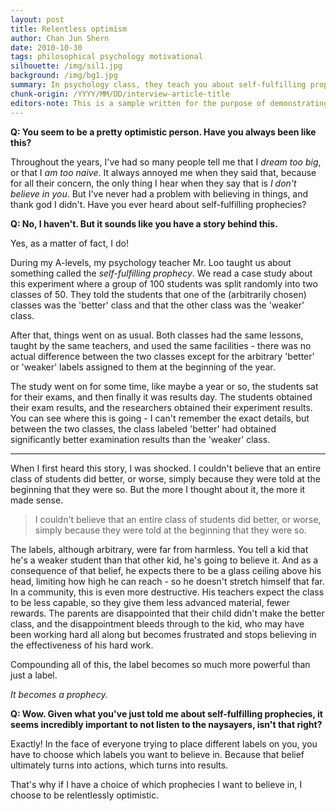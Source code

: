 ```yaml
---
layout: post
title: Relentless optimism
author: Chan Jun Shern
date: 2010-10-30
tags: philosophical psychology motivational
silhouette: /img/sil1.jpg
background: /img/bg1.jpg
summary: In psychology class, they teach you about self-fulfilling prophecies. The part they usually leave out? You can use it as a tool.
chunk-origin: /YYYY/MM/DD/interview-article-title
editors-note: This is a sample written for the purpose of demonstrating how articles are formatted on Kuali.
---
```


**Q: You seem to be a pretty optimistic person. Have you always been like this?**

Throughout the years, I've had so many people tell me that I _dream too big_, or that I _am too naive_. It always annoyed me when they said that, because for all their concern, the only thing I hear when they say that is _I don't believe in you_. But I've never had a problem with believing in things, and thank god I didn't. Have you ever heard about self-fulfilling prophecies?

**Q: No, I haven't. But it sounds like you have a story behind this.**

Yes, as a matter of fact, I do! 

During my A-levels, my psychology teacher Mr. Loo taught us about something called the _self-fulfilling prophecy_. We read a case study about this experiment where a group of 100 students was split randomly into two classes of 50. They told the students that one of the (arbitrarily chosen) classes was the 'better' class and that the other class was the 'weaker' class.

After that, things went on as usual. Both classes had the same lessons, taught by the same teachers, and used the same facilities - there was no actual difference between the two classes except for the arbitrary 'better' or 'weaker' labels assigned to them at the beginning of the year. 

The study went on for some time, like maybe a year or so, the students sat for their exams, and then finally it was results day. The students obtained their exam results, and the researchers obtained their experiment results. You can see where this is going - I can't remember the exact details, but between the two classes, the class labeled 'better' had obtained significantly better examination results than the 'weaker' class. 

***

When I first heard this story, I was shocked. I couldn't believe that an entire class of students did better, or worse, simply because they were told at the beginning that they were so. But the more I thought about it, the more it made sense.

> I couldn't believe that an entire class of students did better, or worse, simply because they were told at the beginning that they were so.

The labels, although arbitrary, were far from harmless. You tell a kid that he's a weaker student than that other kid, he's going to believe it. And as a consequence of that belief, he expects there to be a glass ceiling above his head, limiting how high he can reach - so he doesn't stretch himself that far. In a community, this is even more destructive. His teachers expect the class to be less capable, so they give them less advanced material, fewer rewards. The parents are disappointed that their child didn't make the better class, and the disappointment bleeds through to the kid, who may have been working hard all along but becomes frustrated and stops believing in the effectiveness of his hard work.

Compounding all of this, the label becomes so much more powerful than just a label. 

_It becomes a prophecy._

**Q: Wow. Given what you've just told me about self-fulfilling prophecies, it seems incredibly important to not listen to the naysayers, isn't that right?**

Exactly! In the face of everyone trying to place different labels on you, you have to choose which labels you want to believe in. Because that belief ultimately turns into actions, which turns into results. 

That's why if I have a choice of which prophecies I want to believe in, I choose to be relentlessly optimistic.
